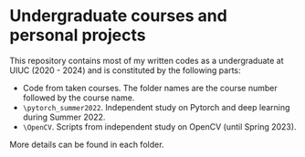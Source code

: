 # Undergraduate courses and personal projects
This repository contains most of my written codes as a undergraduate at UIUC (2020 - 2024) and is constituted by the following parts: 
  - Code from taken courses. The folder names are the course number followed by the course name.
  - `\pytorch_summer2022`. Independent study on Pytorch and deep learning during Summer 2022.
  - `\OpenCV`. Scripts from independent study on OpenCV (until Spring 2023).

More details can be found in each folder.
